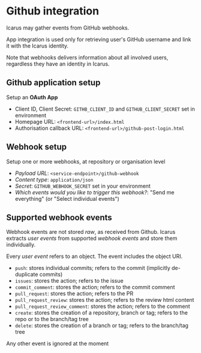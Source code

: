 # Github integration

Icarus may gather events from GitHub webhooks.

App integration is used only for retrieving user's GitHub username and link it with
the Icarus identity.

Note that webhooks delivers information about all involved users, regardless they
have an identity in Icarus.

## Github application setup

Setup an **OAuth App**

* Client ID, Client Secret: `GITHB_CLIENT_ID` and `GITHUB_CLIENT_SECRET` set in environment
* Homepage URL: `<frontend-url>/index.html`
* Authorisation callback URL: `<frontend-url>/github-post-login.html`

## Webhook setup

Setup one or more webhooks, at repository or organisation level

* *Payload URL*: `<service-endpoint>/github-webhook`
* *Content type*: `application/json`
* *Secret*: `GITHUB_WEBHOOK_SECRET` set in your environment
* *Which events would you like to trigger this webhook?*: "Send me everything" (or "Select individual events")

## Supported webhook events

Webhook events are not stored *raw*, as received from Github.
Icarus extracts *user events* from supported *webhook events* and store them individually.

Every *user event* refers to an object. The event includes the object URI.

* `push`: stores individual commits; refers to the commit (implicitly de-duplicate commits)
* `issues`: stores the action; refers to the issue
* `commit_comment`: stores the action; refers to the commit comment
* `pull_request`: stores the action; refers to the PR
* `pull_request_review`: stores the action; refers to the review html content
* `pull_request_review_comment`: stores the action; refers to the comment
* `create`: stores the creation of a repository, branch or tag; refers to the repo or to the branch/tag tree
* `delete`: stores the creation of a branch or tag; refers to the branch/tag tree

Any other event is ignored at the moment
